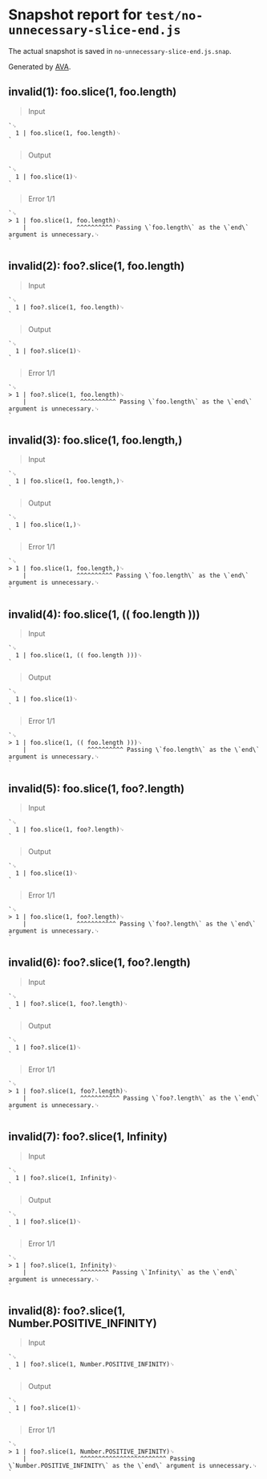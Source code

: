 # Snapshot report for `test/no-unnecessary-slice-end.js`

The actual snapshot is saved in `no-unnecessary-slice-end.js.snap`.

Generated by [AVA](https://avajs.dev).

## invalid(1): foo.slice(1, foo.length)

> Input

    `␊
      1 | foo.slice(1, foo.length)␊
    `

> Output

    `␊
      1 | foo.slice(1)␊
    `

> Error 1/1

    `␊
    > 1 | foo.slice(1, foo.length)␊
        |              ^^^^^^^^^^ Passing \`foo.length\` as the \`end\` argument is unnecessary.␊
    `

## invalid(2): foo?.slice(1, foo.length)

> Input

    `␊
      1 | foo?.slice(1, foo.length)␊
    `

> Output

    `␊
      1 | foo?.slice(1)␊
    `

> Error 1/1

    `␊
    > 1 | foo?.slice(1, foo.length)␊
        |               ^^^^^^^^^^ Passing \`foo.length\` as the \`end\` argument is unnecessary.␊
    `

## invalid(3): foo.slice(1, foo.length,)

> Input

    `␊
      1 | foo.slice(1, foo.length,)␊
    `

> Output

    `␊
      1 | foo.slice(1,)␊
    `

> Error 1/1

    `␊
    > 1 | foo.slice(1, foo.length,)␊
        |              ^^^^^^^^^^ Passing \`foo.length\` as the \`end\` argument is unnecessary.␊
    `

## invalid(4): foo.slice(1, (( foo.length )))

> Input

    `␊
      1 | foo.slice(1, (( foo.length )))␊
    `

> Output

    `␊
      1 | foo.slice(1)␊
    `

> Error 1/1

    `␊
    > 1 | foo.slice(1, (( foo.length )))␊
        |                 ^^^^^^^^^^ Passing \`foo.length\` as the \`end\` argument is unnecessary.␊
    `

## invalid(5): foo.slice(1, foo?.length)

> Input

    `␊
      1 | foo.slice(1, foo?.length)␊
    `

> Output

    `␊
      1 | foo.slice(1)␊
    `

> Error 1/1

    `␊
    > 1 | foo.slice(1, foo?.length)␊
        |              ^^^^^^^^^^^ Passing \`foo?.length\` as the \`end\` argument is unnecessary.␊
    `

## invalid(6): foo?.slice(1, foo?.length)

> Input

    `␊
      1 | foo?.slice(1, foo?.length)␊
    `

> Output

    `␊
      1 | foo?.slice(1)␊
    `

> Error 1/1

    `␊
    > 1 | foo?.slice(1, foo?.length)␊
        |               ^^^^^^^^^^^ Passing \`foo?.length\` as the \`end\` argument is unnecessary.␊
    `

## invalid(7): foo?.slice(1, Infinity)

> Input

    `␊
      1 | foo?.slice(1, Infinity)␊
    `

> Output

    `␊
      1 | foo?.slice(1)␊
    `

> Error 1/1

    `␊
    > 1 | foo?.slice(1, Infinity)␊
        |               ^^^^^^^^ Passing \`Infinity\` as the \`end\` argument is unnecessary.␊
    `

## invalid(8): foo?.slice(1, Number.POSITIVE_INFINITY)

> Input

    `␊
      1 | foo?.slice(1, Number.POSITIVE_INFINITY)␊
    `

> Output

    `␊
      1 | foo?.slice(1)␊
    `

> Error 1/1

    `␊
    > 1 | foo?.slice(1, Number.POSITIVE_INFINITY)␊
        |               ^^^^^^^^^^^^^^^^^^^^^^^^ Passing \`Number.POSITIVE_INFINITY\` as the \`end\` argument is unnecessary.␊
    `
